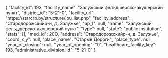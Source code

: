 {
    "facility_id": 193,
    "facility_name": "Залужский фельдшерско-акушерский пункт",
    "district_id": "5-21-0",
    "facility_url": "https:\/\/starcrb.by\/structure\/lpu_list.php",
    "facility_address": "Стародорожскийр-н, д. Залужье",
    "ap_1": null,
    "name": "Залужский фельдшерско-акушерский пункт",
    "type": null,
    "state": "public institution",
    "stats": [],
    "med_id": 200,
    "address": "Стародорожскийр-н, д. Залужье",
    "coord_x_y": null,
    "place_name": "Старые Дороги",
    "place_type": null,
    "year_of_closing": null,
    "year_of_opening": "0",
    "healthcare_facility_key": 193,
    "administrative_division_id": "5-21-0"
}